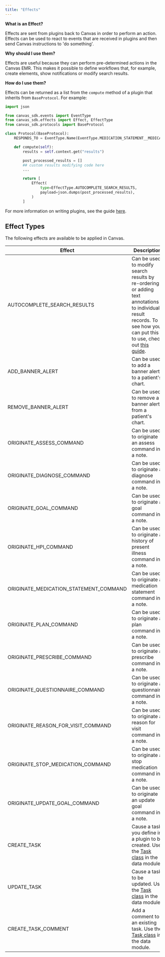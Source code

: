 ```yaml
---
title: "Effects"
---
```


**What is an Effect?**

Effects are sent from plugins back to Canvas in order to perform an action. Effects can be used to react to events that are received in plugins and then send Canvas instructions to 'do something'.

**Why should I use them?**

Effects are useful because they can perform pre-determined actions in the Canvas EMR. This makes it possible to define workflows that, for example, create elements, show notifications or modify search results.

**How do I use them?**

Effects can be returned as a list from the `compute` method of a plugin that inherits from `BaseProtocol`. For example:

```python
import json

from canvas_sdk.events import EventType
from canvas_sdk.effects import Effect, EffectType
from canvas_sdk.protocols import BaseProtocol

class Protocol(BaseProtocol):
    RESPONDS_TO = EventType.Name(EventType.MEDICATION_STATEMENT__MEDICATION__POST_SEARCH)

    def compute(self):
        results = self.context.get("results")

        post_processed_results = []
        ## custom results modifying code here
        ...

        return [
            Effect(
                type=EffectType.AUTOCOMPLETE_SEARCH_RESULTS,
                payload=json.dumps(post_processed_results),
            )
        ]
```

For more information on writing plugins, see the guide [here](/guides/your-first-plugin/).

## Effect Types

The following effects are available to be applied in Canvas.

| Effect | Description |
| ----- | ----------- |
| AUTOCOMPLETE_SEARCH_RESULTS | Can be used to modify search results by re-ordering or adding text annotations to individual result records. To see how you can put this to use, check out [this guide](/guides/customize-search-results/). |
| ADD_BANNER_ALERT | Can be used to add a banner alert to a patient's chart. |
| REMOVE_BANNER_ALERT | Can be used to remove a banner alert from a patient's chart. |
| ORIGINATE_ASSESS_COMMAND | Can be used to originate an assess command in a note. |
| ORIGINATE_DIAGNOSE_COMMAND | Can be used to originate a diagnose command in a note. |
| ORIGINATE_GOAL_COMMAND | Can be used to originate a goal command in a note. |
| ORIGINATE_HPI_COMMAND | Can be used to originate a history of present illness command in a note. |
| ORIGINATE_MEDICATION_STATEMENT_COMMAND | Can be used to originate a medication statement command in a note. |
| ORIGINATE_PLAN_COMMAND | Can be used to originate a plan command in a note. |
| ORIGINATE_PRESCRIBE_COMMAND | Can be used to originate a prescribe command in a note. |
| ORIGINATE_QUESTIONNAIRE_COMMAND | Can be used to originate a questionnaire command in a note. |
| ORIGINATE_REASON_FOR_VISIT_COMMAND | Can be used to originate a reason for visit command in a note. |
| ORIGINATE_STOP_MEDICATION_COMMAND | Can be used to originate a stop medication command in a note. |
| ORIGINATE_UPDATE_GOAL_COMMAND | Can be used to originate an update goal command in a note. |
| CREATE_TASK | Cause a task you define in a plugin to be created. Use the [Task class](/sdk/data-task/) in the data module. |
| UPDATE_TASK | Cause a task to be updated. Use the [Task class](/sdk/data-task/) in the data module. |
| CREATE_TASK_COMMENT | Add a comment to an existing task. Use the [Task class](/sdk/data-task/) in the data module. |

<br/>
<br/>
<br/>
